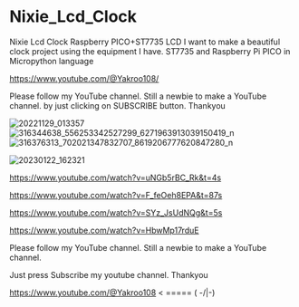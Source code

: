# Nixie_Lcd_Clock
Nixie Lcd Clock Raspberry PICO+ST7735 LCD
I want to make a beautiful clock project using the equipment I have. 
ST7735 and Raspberry Pi PICO in Micropython language

https://www.youtube.com/@Yakroo108/

Please follow my YouTube channel. Still a newbie to make a YouTube channel.
by just clicking on SUBSCRIBE button. Thankyou

![20221129_013357](https://user-images.githubusercontent.com/56666070/210162025-9557a2c7-09e6-44c3-9623-98c883eeb1ef.png)
![316344638_556253342527299_6271963913039150419_n](https://user-images.githubusercontent.com/56666070/210162028-01a514e2-2081-48dc-a1da-88c6614e016f.png)
![316376313_702021347832707_8619206777620847280_n](https://user-images.githubusercontent.com/56666070/210164078-abb75d05-d6a9-4389-9dd5-1a0015bb5333.jpg)

![20230122_162321](https://user-images.githubusercontent.com/56666070/215519021-23d64560-6a09-4c2e-ab81-28888deb5862.png)


https://www.youtube.com/watch?v=uNGb5rBC_Rk&t=4s

https://www.youtube.com/watch?v=F_feOeh8EPA&t=87s

https://www.youtube.com/watch?v=SYz_JsUdNQg&t=5s

https://www.youtube.com/watch?v=HbwMp17rduE

Please follow my YouTube channel. Still a newbie to make a YouTube channel.

Just press Subscribe my youtube channel. Thankyou

https://www.youtube.com/@Yakroo108  < ===== ( -/|\-) 
